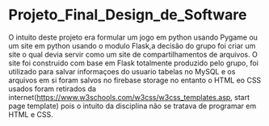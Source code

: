 # Projeto_Final_Design_de_Software
O intuito deste projeto era formular um jogo em python usando Pygame ou um site em python usando o modulo Flask,a decisão do grupo foi criar um site o qual devia servir como um site de compartilhamentos de arquivos.
O site foi construido com base em Flask totalmente produzido pelo grupo, foi utilizado para salvar informaçoes do usuario tabelas no MySQL e os arquivos em si foram salvos no firebase storage no entanto o HTML eo CSS usados foram retirados da internet(https://www.w3schools.com/w3css/w3css_templates.asp, start page template) pois o intuito da disciplina não se tratava de programar em HTML e CSS.
